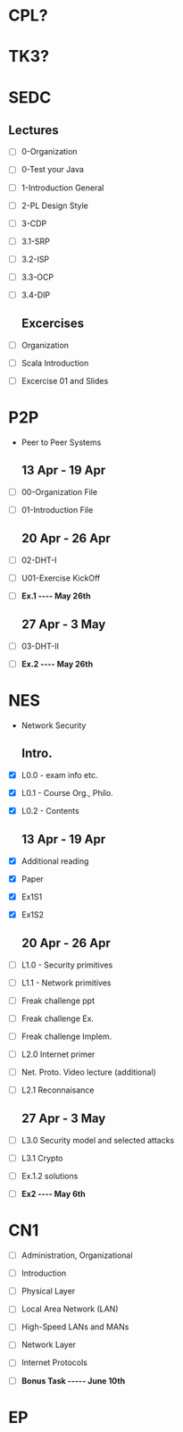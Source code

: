 CPL?
========================



TK3?
========================



SEDC
========================
  Lectures
  ----
- [ ] 0-Organization
- [ ] 0-Test your Java
- [ ] 1-Introduction General
- [ ] 2-PL Design Style
- [ ] 3-CDP
- [ ] 3.1-SRP
- [ ] 3.2-ISP
- [ ] 3.3-OCP
- [ ] 3.4-DIP

  Excercises
  ----
- [ ] Organization
- [ ] Scala Introduction
- [ ] Excercise 01 and Slides



P2P
========================
- Peer to Peer Systems

  13 Apr - 19 Apr
  -----
- [ ] 00-Organization File
- [ ] 01-Introduction File

  20 Apr - 26 Apr
  -----
- [ ] 02-DHT-I
- [ ] U01-Exercise KickOff
- [ ] <b>Ex.1 ---- May 26th</b>

  27 Apr - 3 May
  -----
- [ ] 03-DHT-II
- [ ] <b>Ex.2 ---- May 26th</b>



NES
========================
- Network Security

  Intro.
  -----
- [x] L0.0 - exam info etc.
- [x] L0.1 - Course Org., Philo.
- [x] L0.2 - Contents

  13 Apr - 19 Apr
  -----
- [x] Additional reading
- [x] Paper
- [x] Ex1S1
- [x] Ex1S2

  20 Apr - 26 Apr
  -----
- [ ] L1.0 - Security primitives
- [ ] L1.1 - Network primitives
- [ ] Freak challenge ppt
- [ ] Freak challenge Ex.
- [ ] Freak challenge Implem.
- [ ] L2.0 Internet primer
- [ ] Net. Proto. Video lecture (additional)
- [ ] L2.1 Reconnaisance

  27 Apr - 3 May
  -----
- [ ] L3.0 Security model and selected attacks
- [ ] L3.1 Crypto
- [ ] Ex.1.2 solutions
- [ ] <b>Ex2 ---- May 6th</b>




CN1
========================
- [ ] Administration, Organizational
- [ ] Introduction
- [ ] Physical Layer
- [ ] Local Area Network (LAN)
- [ ] High-Speed LANs and MANs
- [ ] Network Layer
- [ ] Internet Protocols
- [ ] <b>Bonus Task ----- June 10th</b>




EP
========================


